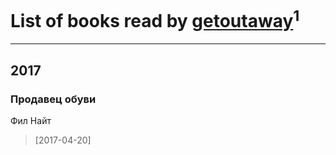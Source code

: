 # List of books read by [getoutaway](http://vk.com/id7660958)<sup>1</sup>
---

## 2017

### Продавец обуви
Фил Найт
> [2017-04-20] 



